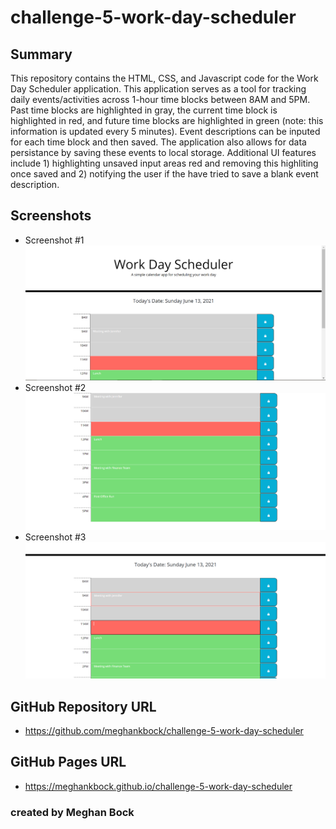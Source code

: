 # challenge-5-work-day-scheduler

## Summary
This repository contains the HTML, CSS, and Javascript code for the Work Day Scheduler application. This application serves as a tool for tracking daily events/activities across 1-hour time blocks between 8AM and 5PM. Past time blocks are highlighted in gray, the current time block is highlighted in red, and future time blocks are highlighted in green (note: this information is updated every 5 minutes). Event descriptions can be inputed for each time block and then saved. The application also allows for data persistance by saving these events to local storage. Additional UI features include 1) highlighting unsaved input areas red and removing this highliting once saved and 2) notifying the user if the have tried to save a blank event description.

## Screenshots
* Screenshot #1 ![Work Day Scheduler 1](https://github.com/meghankbock/challenge-5-work-day-scheduler/blob/main/assets/images/Work-Day-Scheduler-Screenshot-1.PNG)
* Screenshot #2 ![Work Day Scheduler 2](https://github.com/meghankbock/challenge-5-work-day-scheduler/blob/main/assets/images/Work-Day-Scheduler-Screenshot-2.PNG)
* Screenshot #3 ![Work Day Scheduler 3](https://github.com/meghankbock/challenge-5-work-day-scheduler/blob/main/assets/images/Work-Day-Scheduler-Screenshot-3.PNG)


## GitHub Repository URL
* https://github.com/meghankbock/challenge-5-work-day-scheduler

## GitHub Pages URL
* https://meghankbock.github.io/challenge-5-work-day-scheduler

### created by Meghan Bock